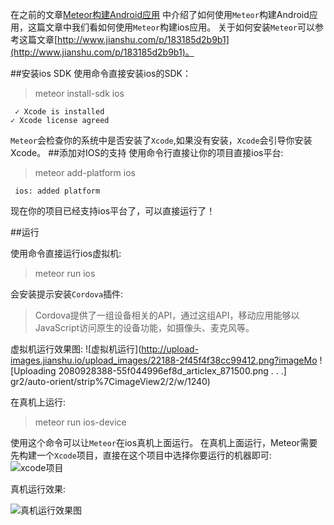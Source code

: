 在之前的文章[Meteor构建Android应用](http://www.jianshu.com/p/aa5d99401764) 中介绍了如何使用`Meteor`构建Android应用，这篇文章中我们看如何使用`Meteor`构建ios应用。
关于如何安装`Meteor`可以参考这篇文章[http://www.jianshu.com/p/183185d2b9b1](http://www.jianshu.com/p/183185d2b9b1)。

##安装ios SDK
使用命令直接安装ios的SDK：
>meteor install-sdk ios

```
 ✓ Xcode is installed
✓ Xcode license agreed
```
`Meteor`会检查你的系统中是否安装了`Xcode`,如果没有安装，`Xcode`会引导你安装Xcode。
##添加对IOS的支持
使用命令行直接让你的项目直接ios平台:
>meteor add-platform ios

```
 ios: added platform
```
现在你的项目已经支持ios平台了，可以直接运行了！

##运行

使用命令直接运行ios虚拟机:
>meteor run ios 

会安装提示安装`Cordova`插件:

>    Cordova提供了一组设备相关的API，通过这组API，移动应用能够以JavaScript访问原生的设备功能，如摄像头、麦克风等。
    
虚拟机运行效果图:
![虚拟机运行](http://upload-images.jianshu.io/upload_images/22188-2f45f4f38cc99412.png?imageMo
![Uploading 2080928388-55f044996ef8d_articlex_871500.png . . .]
gr2/auto-orient/strip%7CimageView2/2/w/1240)

在真机上运行:
>meteor run ios-device

使用这个命令可以让`Meteor`在ios真机上面运行。
在真机上面运行，Meteor需要先构建一个`Xcode`项目，直接在这个项目中选择你要运行的机器即可:
![xcode项目](http://upload-images.jianshu.io/upload_images/22188-3c344f6b6ab1c457.png?imageMogr2/auto-orient/strip%7CimageView2/2/w/1240)

真机运行效果:

![真机运行效果图](http://upload-images.jianshu.io/upload_images/22188-3630255d0772c08c.png?imageMogr2/auto-orient/strip%7CimageView2/2/w/1240)


